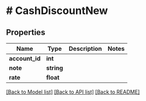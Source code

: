 # # CashDiscountNew

## Properties

Name | Type | Description | Notes
------------ | ------------- | ------------- | -------------
**account_id** | **int** |  |
**note** | **string** |  |
**rate** | **float** |  |

[[Back to Model list]](../../README.md#models) [[Back to API list]](../../README.md#endpoints) [[Back to README]](../../README.md)
